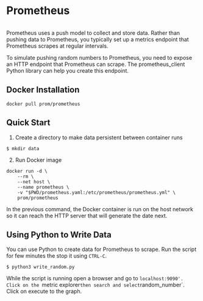 # Prometheus

```

```

Prometheus uses a push model to collect and store data. 
Rather than pushing data to Prometheus, you typically set up a metrics endpoint that Prometheus scrapes at regular intervals.

To simulate pushing random numbers to Prometheus, you need to expose an HTTP endpoint that Prometheus can scrape. The prometheus_client Python library can help you create this endpoint.


## Docker Installation

```
docker pull prom/prometheus
```

## Quick Start

1. Create a directory to make data persistent between container runs

```
$ mkdir data
```
 
2. Run Docker image


```
docker run -d \
    --rm \
    --net host \
    --name prometheus \
    -v "$PWD/prometheus.yaml:/etc/prometheus/prometheus.yml" \
    prom/prometheus
```

In the previous command, the Docker container is run on the host network so it can reach the HTTP server that will generate the date next.


## Using Python to Write Data

You can use Python to create data for Prometheus to scrape. Run the script for few minutes the stop it using `CTRL-C`.

```
$ python3 write_random.py
```

While the script is running open a browser and go to `localhost:9090'. Click on the `metric explorer` then search and select `random_number`. Click on execute to the graph.
 
